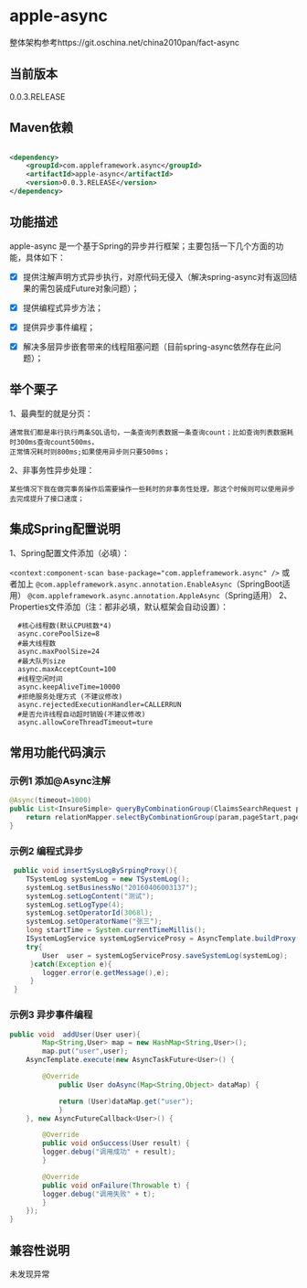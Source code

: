 # **apple-async**
整体架构参考https://git.oschina.net/china2010pan/fact-async

## **当前版本**

0.0.3.RELEASE

## **Maven依赖**

```xml

<dependency>
    <groupId>com.appleframework.async</groupId>
    <artifactId>apple-async</artifactId>
    <version>0.0.3.RELEASE</version>
</dependency>

```

## **功能描述**

apple-async 是一个基于Spring的异步并行框架；主要包括一下几个方面的功能，具体如下：

- [x] 提供注解声明方式异步执行，对原代码无侵入（解决spring-async对有返回结果的需包装成Future对象问题）；  

- [x] 提供编程式异步方法；  

- [x] 提供异步事件编程；  

- [x] 解决多层异步嵌套带来的线程阻塞问题（目前spring-async依然存在此问题）；  


## **举个栗子**

1、最典型的就是分页：

	通常我们都是串行执行两条SQL语句，一条查询列表数据一条查询count；比如查询列表数据耗时300ms查询count500ms，
	正常情况耗时则800ms;如果使用异步则只要500ms；

2、非事务性异步处理：

	某些情况下我在做完事务操作后需要操作一些耗时的非事务性处理，那这个时候则可以使用异步去完成提升了接口速度；


## **集成Spring配置说明**
1、Spring配置文件添加（必填）：

```<context:component-scan base-package="com.appleframework.async" />``` 或者加上 ```@com.appleframework.async.annotation.EnableAsync```（SpringBoot适用）
```@com.appleframework.async.annotation.AppleAsync```（Spring适用）
2、Properties文件添加（注：都非必填，默认框架会自动设置）：
```
  #核心线程数(默认CPU核数*4)
  async.corePoolSize=8
  #最大线程数
  async.maxPoolSize=24
  #最大队列size
  async.maxAcceptCount=100
  #线程空闲时间
  async.keepAliveTime=10000
  #拒绝服务处理方式 (不建议修改)
  async.rejectedExecutionHandler=CALLERRUN
  #是否允许线程自动超时销毁(不建议修改)
  async.allowCoreThreadTimeout=ture
```




## **常用功能代码演示**

### **示例1 添加@Async注解**
```java
@Async(timeout=1000)
public List<InsureSimple> queryByCombinationGroup(ClaimsSearchRequest param, int pageNum, int pageSize) {
	return relationMapper.selectByCombinationGroup(param,pageStart,pageSize);
}
```

### **示例2 编程式异步**
```java
 public void insertSysLogBySrpingProxy(){
	TSystemLog systemLog = new TSystemLog();
	systemLog.setBusinessNo("20160406003137");
	systemLog.setLogContent("测试");
	systemLog.setLogType(4);
	systemLog.setOperatorId(3068l);
	systemLog.setOperatorName("张三");
	long startTime = System.currentTimeMillis();
	ISystemLogService systemLogServiceProsy = AsyncTemplate.buildProxy(systemLogService,1080);
	try{
	    User  user = systemLogServiceProsy.saveSystemLog(systemLog);
     }catch(Exception e){
	    logger.error(e.getMessage(),e);
     }
 }
```

### **示例3 异步事件编程**
```java
public void  addUser(User user){
        Map<String,User> map = new HashMap<String,User>();
        map.put("user",user);
	AsyncTemplate.execute(new AsyncTaskFuture<User>() {

	    @Override
            public User doAsync(Map<String,Object> dataMap) {

	        return (User)dataMap.get("user");
            }
	}, new AsyncFutureCallback<User>() {

	    @Override
	    public void onSuccess(User result) {
		logger.debug("调用成功" + result);
	    }

	    @Override
	    public void onFailure(Throwable t) {
		logger.debug("调用失败" + t);
	    }
	});
}
```

## **兼容性说明**

未发现异常